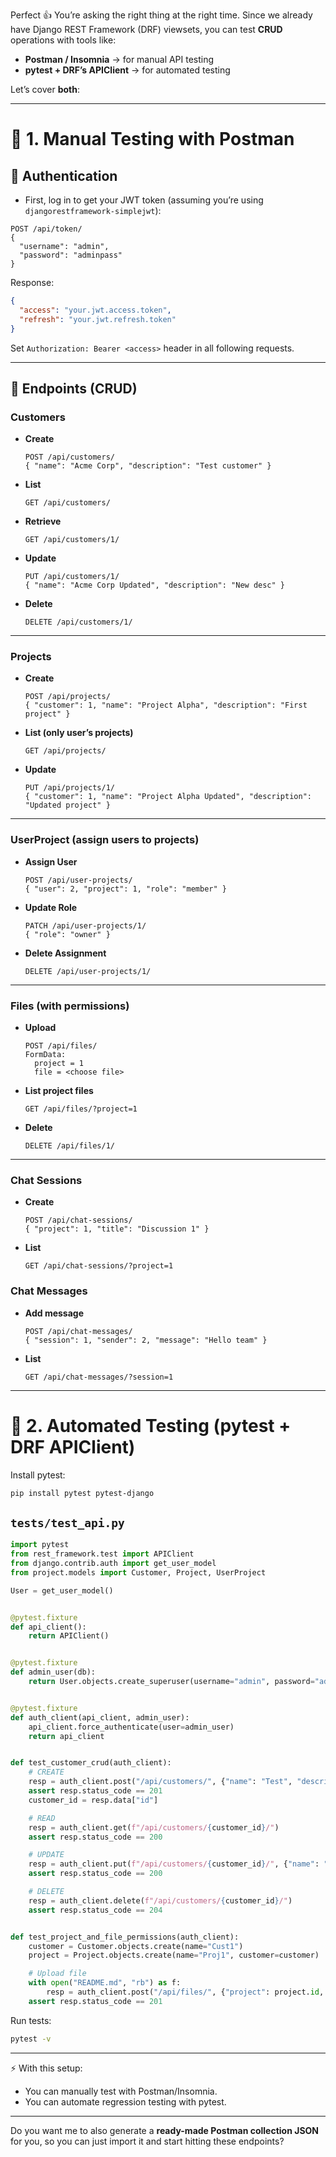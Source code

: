 Perfect 👍 You’re asking the right thing at the right time.
Since we already have Django REST Framework (DRF) viewsets, you can test **CRUD** operations with tools like:

* **Postman / Insomnia** → for manual API testing
* **pytest + DRF’s APIClient** → for automated testing

Let’s cover **both**:

---

# 🔹 1. Manual Testing with Postman

## 🔐 Authentication

* First, log in to get your JWT token (assuming you’re using `djangorestframework-simplejwt`):

```
POST /api/token/
{
  "username": "admin",
  "password": "adminpass"
}
```

Response:

```json
{
  "access": "your.jwt.access.token",
  "refresh": "your.jwt.refresh.token"
}
```

Set `Authorization: Bearer <access>` header in all following requests.

---

## 📂 Endpoints (CRUD)

### Customers

* **Create**

  ```
  POST /api/customers/
  { "name": "Acme Corp", "description": "Test customer" }
  ```
* **List**

  ```
  GET /api/customers/
  ```
* **Retrieve**

  ```
  GET /api/customers/1/
  ```
* **Update**

  ```
  PUT /api/customers/1/
  { "name": "Acme Corp Updated", "description": "New desc" }
  ```
* **Delete**

  ```
  DELETE /api/customers/1/
  ```

---

### Projects

* **Create**

  ```
  POST /api/projects/
  { "customer": 1, "name": "Project Alpha", "description": "First project" }
  ```
* **List (only user’s projects)**

  ```
  GET /api/projects/
  ```
* **Update**

  ```
  PUT /api/projects/1/
  { "customer": 1, "name": "Project Alpha Updated", "description": "Updated project" }
  ```

---

### UserProject (assign users to projects)

* **Assign User**

  ```
  POST /api/user-projects/
  { "user": 2, "project": 1, "role": "member" }
  ```
* **Update Role**

  ```
  PATCH /api/user-projects/1/
  { "role": "owner" }
  ```
* **Delete Assignment**

  ```
  DELETE /api/user-projects/1/
  ```

---

### Files (with permissions)

* **Upload**

  ```
  POST /api/files/
  FormData: 
    project = 1
    file = <choose file>
  ```
* **List project files**

  ```
  GET /api/files/?project=1
  ```
* **Delete**

  ```
  DELETE /api/files/1/
  ```

---

### Chat Sessions

* **Create**

  ```
  POST /api/chat-sessions/
  { "project": 1, "title": "Discussion 1" }
  ```
* **List**

  ```
  GET /api/chat-sessions/?project=1
  ```

### Chat Messages

* **Add message**

  ```
  POST /api/chat-messages/
  { "session": 1, "sender": 2, "message": "Hello team" }
  ```
* **List**

  ```
  GET /api/chat-messages/?session=1
  ```

---

# 🔹 2. Automated Testing (pytest + DRF APIClient)

Install pytest:

```bash
pip install pytest pytest-django
```

## `tests/test_api.py`

```python
import pytest
from rest_framework.test import APIClient
from django.contrib.auth import get_user_model
from project.models import Customer, Project, UserProject

User = get_user_model()


@pytest.fixture
def api_client():
    return APIClient()


@pytest.fixture
def admin_user(db):
    return User.objects.create_superuser(username="admin", password="adminpass")


@pytest.fixture
def auth_client(api_client, admin_user):
    api_client.force_authenticate(user=admin_user)
    return api_client


def test_customer_crud(auth_client):
    # CREATE
    resp = auth_client.post("/api/customers/", {"name": "Test", "description": "Desc"})
    assert resp.status_code == 201
    customer_id = resp.data["id"]

    # READ
    resp = auth_client.get(f"/api/customers/{customer_id}/")
    assert resp.status_code == 200

    # UPDATE
    resp = auth_client.put(f"/api/customers/{customer_id}/", {"name": "Updated", "description": "New"})
    assert resp.status_code == 200

    # DELETE
    resp = auth_client.delete(f"/api/customers/{customer_id}/")
    assert resp.status_code == 204


def test_project_and_file_permissions(auth_client):
    customer = Customer.objects.create(name="Cust1")
    project = Project.objects.create(name="Proj1", customer=customer)

    # Upload file
    with open("README.md", "rb") as f:
        resp = auth_client.post("/api/files/", {"project": project.id, "file": f})
    assert resp.status_code == 201
```

Run tests:

```bash
pytest -v
```

---

⚡ With this setup:

* You can manually test with Postman/Insomnia.
* You can automate regression testing with pytest.

---

Do you want me to also generate a **ready-made Postman collection JSON** for you, so you can just import it and start hitting these endpoints?
